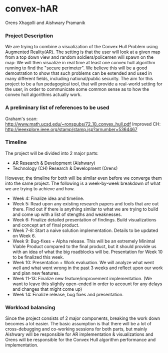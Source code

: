 # convex-hAR
Orens Xhagolli and Aishwary Pramanik
### Project Description
We are trying to combine a visualization of the Convex Hull Problem using Augmented Reality(AR). The setting is that the user will look at a given map from a top down view and random soldiers/policemen will spawn on the map: We will then visualize in real time at least one convex hull algorithm running to find the "secure perimeter". We believe this will be a good demostration to show that such problems can be extended and used in many different fields, including national/public security. The aim for this project to be a fun pedagogical tool, that will provide a real-world setting for the user, in order to communicate some common sense as to how the convex hull algorithms actually work.
### A preliminary list of references to be used
Graham's scan: http://www.math.ucsd.edu/~ronspubs/72_10_convex_hull.pdf
Improved CH: http://ieeexplore.ieee.org/stamp/stamp.jsp?arnumber=5364467
### Timeline
The project will be divided into 2 major parts:
- AR Research & Development (Aishwary)
- Technology (CH) Research & Development (Orens)
 
However, the timeline for both will be similar even before we converge them into the same project. The following is a week-by-week breakdown of what we are trying to achieve and how.
- Week 4: Finalize idea and timeline.
- Week 5: Read upon any existing research papers and tools that are out there. Find out if there is anything similar to what we are trying to build and come up with a list of stengths and weaknesses.
- Week 6: Finalize detailed presentation of findings. Build visualizations and concept art of final product.
- Week 7-8: Start a naive solution implementation. Details to be updated on Week 6.
- Week 9: Bug-fixes + Alpha release. This will be an extremely Minimal Viable Product compared to the final product, but it should provide us with an idea of what the big roadblocks will be. Presentation for Week 10 to be finalized this week.
- Week 10: Presentation + Work evaluation. We will analyze what went well and what went wrong in the past 3 weeks and reflect upon our work and plan new features.
- Week 11-13: Finalize new feature/improvement implementation. (We want to leave this slightly open-ended in order to account for any delays and changes that might come up)
- Week 14: Finalize release, bug fixes and presentation.

### Workload balancing
Since the project consists of 2 major components, breaking the work down becomes a lot easier. The basic assumption is that there will be a lot of cross-debugging and co-working sessions for both parts, but mainly Aishwary will be responsible for AR implementation & visualizations and Orens will be responsible for the Convex Hull algorithm performance and implementation.